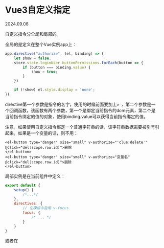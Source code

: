 # Vue3自定义指定

2024.09.06

自定义指令分全局和局部的。

全局的是定义在整个Vue实例app上：

```js
app.directive("authorize", (el, binding) => {
    let show = false;
    store.state.loginUser.buttonPermissions.forEach(button => {
        if (button === binding.value) {
            show = true;
        }
    })

    if (!show) el.style.display = 'none';
})
```

directive第一个参数是指令的名字，使用的时候前面要加上`v-`，第二个参数是一个回调函数，该函数有两个参数，第一个是绑定当前指令的dom元素，第二个是当前指令绑定的值的对象，使用binding.value可以获得当前指令绑定的值。

注意，如果使用自定义指令绑定一个普通字符串的话，该字符串数据需要被引号引起来，如果是一个变量的话，则不用：

```vue
<el-button type="danger" size="small" v-authorize="'clue:delete'" @click="del(scope.row.id)">删除
</el-button>
<el-button type="danger" size="small" v-authorize="变量名" @click="del(scope.row.id)">删除
</el-button>
```

局部实例是在当前组件中定义：

```js
export default {
    setup() {
        /*...*/
    },
    directives: {
        // 在模板中启用 v-focus
        focus: {
            /* ... */
        }
    }
}
```

或者在<script setup>里这样写：

```js

// 在模板中启用 v-focus
const vFocus = {
    mounted: (el) => el.focus()
}
```

# Vue3使用Vuex

安装：

```
npm install vuex
```

在store/index.js，创建store对象：

```js
import {createStore} from "vuex";

export default createStore({
    state: {
        loginUser: {}
    },
    mutations: {
        LOGIN(state, value) {
            state.loginUser = value;
        }
    },
    actions: {
        login(context, value) {
            context.commit("LOGIN", value);
        }
    },
    getters: {}
});
```

在src/main.js中引入store对象并使用：

```js
import store from "./store/index.js";

app.use(store).mount('#app')
```

在组件中使用：

```js
import {useStore} from "vuex";

const store = useStore();
store.dispatch("login", {});
let userId = store.state.loginUser.id;
```

store的数据是存在内存中的，如果刷新了页面，store中的数据就会重置。使用location.href改变地址或者手动刷新按f5，都会让store中的数据消失。而是用路由器切换路由则不会。

# Vue3使用props

在使用这样的写法时：

```vue
<script setup>
    
</script>
```

没有props属性，那么要父组件传过来的值，需要使用defineProps函数：

```js
const props = defineProps({
    id,
    name: String
})
console.log(props.id)
```

如果是路由参数，需要使用路由对象来获取：

```js
const route = useRoute();
const {id, name} = route.params;
console.log(id)
```

# Vue3使用路由

使用useRouter和useRoute获取路由器对象和路由对象：

```js
import {useRoute, useRouter} from "vue-router";

const router = useRouter();
const route = useRoute();
```

useRouter获得的路由器对象是唯一的，整个应用中所有组件获得的路由器对象都是同一个。

useRoute获得的路由对象只是当前激活路由的对象，每一次获取都是一个新的对象。

